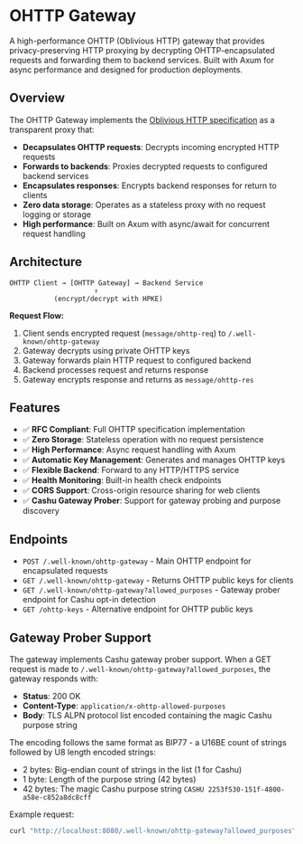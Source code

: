 # OHTTP Gateway

A high-performance OHTTP (Oblivious HTTP) gateway that provides privacy-preserving HTTP proxying by decrypting OHTTP-encapsulated requests and forwarding them to backend services. Built with Axum for async performance and designed for production deployments.

## Overview

The OHTTP Gateway implements the [Oblivious HTTP specification](https://ietf-wg-ohai.github.io/oblivious-http/draft-ietf-ohai-ohttp.html) as a transparent proxy that:

- **Decapsulates OHTTP requests**: Decrypts incoming encrypted HTTP requests
- **Forwards to backends**: Proxies decrypted requests to configured backend services  
- **Encapsulates responses**: Encrypts backend responses for return to clients
- **Zero data storage**: Operates as a stateless proxy with no request logging or storage
- **High performance**: Built on Axum with async/await for concurrent request handling

## Architecture

```
OHTTP Client → [OHTTP Gateway] → Backend Service
                     ↑
           (encrypt/decrypt with HPKE)
```

**Request Flow:**
1. Client sends encrypted request (`message/ohttp-req`) to `/.well-known/ohttp-gateway`
2. Gateway decrypts using private OHTTP keys
3. Gateway forwards plain HTTP request to configured backend
4. Backend processes request and returns response
5. Gateway encrypts response and returns as `message/ohttp-res`

## Features

- ✅ **RFC Compliant**: Full OHTTP specification implementation
- ✅ **Zero Storage**: Stateless operation with no request persistence
- ✅ **High Performance**: Async request handling with Axum
- ✅ **Automatic Key Management**: Generates and manages OHTTP keys
- ✅ **Flexible Backend**: Forward to any HTTP/HTTPS service
- ✅ **Health Monitoring**: Built-in health check endpoints
- ✅ **CORS Support**: Cross-origin resource sharing for web clients
- ✅ **Cashu Gateway Prober**: Support for gateway probing and purpose discovery

## Endpoints

- `POST /.well-known/ohttp-gateway` - Main OHTTP endpoint for encapsulated requests
- `GET /.well-known/ohttp-gateway` - Returns OHTTP public keys for clients
- `GET /.well-known/ohttp-gateway?allowed_purposes` - Gateway prober endpoint for Cashu opt-in detection
- `GET /ohttp-keys` - Alternative endpoint for OHTTP public keys

## Gateway Prober Support

The gateway implements Cashu gateway prober support. When a GET request is made to `/.well-known/ohttp-gateway?allowed_purposes`, the gateway responds with:

- **Status**: 200 OK
- **Content-Type**: `application/x-ohttp-allowed-purposes` 
- **Body**: TLS ALPN protocol list encoded containing the magic Cashu purpose string

The encoding follows the same format as BIP77 - a U16BE count of strings followed by U8 length encoded strings:
- 2 bytes: Big-endian count of strings in the list (1 for Cashu)
- 1 byte: Length of the purpose string (42 bytes)
- 42 bytes: The magic Cashu purpose string `CASHU 2253f530-151f-4800-a58e-c852a8dc8cff`

Example request:
```bash
curl "http://localhost:8080/.well-known/ohttp-gateway?allowed_purposes"
```
